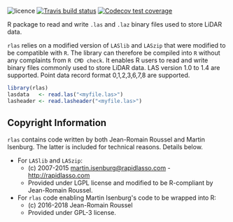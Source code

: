 ![licence](https://img.shields.io/badge/Licence-GPL--3-blue.svg)
[![Travis build status](https://travis-ci.org/Jean-Romain/rlas.svg?branch=master)](https://travis-ci.org/Jean-Romain/rlas)
[![Codecov test coverage](https://codecov.io/gh/Jean-Romain/rlas/branch/master/graph/badge.svg)](https://codecov.io/gh/Jean-Romain/rlas?branch=master)

R package to read and write `.las` and `.laz` binary files used to store LiDAR data.

`rlas` relies on a modified version of `LASlib` and `LASzip` that were modified to be compatible with `R`. The library can therefore be compiled into `R` without any complaints from `R CMD check`. It enables R users to read and write binary files commonly used to store LiDAR data. LAS version 1.0 to 1.4 are supported. Point data record format 0,1,2,3,6,7,8 are supported.

```r
library(rlas)
lasdata   <- read.las("<myfile.las>")
lasheader <- read.lasheader("<myfile.las>")
```

## Copyright Information

`rlas` contains code written  by both Jean-Romain Roussel and Martin Isenburg. The latter is included
for technical reasons. Details below.

* For `LASlib` and `LASzip`:
  - (c) 2007-2015 martin.isenburg@rapidlasso.com - http://rapidlasso.com
  - Provided under LGPL license and modified to be R-compliant by Jean-Romain Roussel.
* For `rlas` code enabling Martin Isenburg's code to be wrapped into R:
  - (c) 2016-2018 Jean-Romain Roussel
  - Provided under GPL-3 license.
